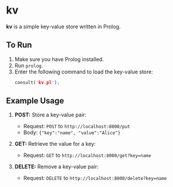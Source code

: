 # kv

**kv** is a simple key-value store written in Prolog.

## To Run

1. Make sure you have Prolog installed.
2. Run `prolog`.
3. Enter the following command to load the key-value store:
   ```prolog
   consult('kv.pl').
   ```

## Example Usage

1. **POST:** Store a key-value pair:
   - Request: `POST` to `http://localhost:8000/put`
   - Body: `{"key":"name", "value":"Alice"}`

2. **GET:** Retrieve the value for a key:
   - Request: `GET` to `http://localhost:8000/get?key=name`

3. **DELETE:** Remove a key-value pair:
   - Request: `DELETE` to `http://localhost:8000/delete?key=name`